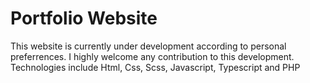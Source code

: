 
# Portfolio Website

This website is currently under development according to personal preferrences.
I highly welcome any contribution to this development.
Technologies include Html, Css, Scss, Javascript, Typescript and PHP
